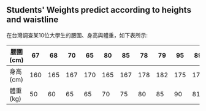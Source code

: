 ## Students' Weights predict according to heights and waistline
在台灣調查某10位大學生的腰圍、身高與體重，如下表所示:

|腰圍(cm)|67|68|70|65|80|85|78|79|95|89|
|-|-|-|-|-|-|-|-|-|-|-|
|身高(cm)|160|165|167|170|165|167|178|182|175|172|
|體重(kg)|50|60|65|65|70|75|80|85|90|81|
